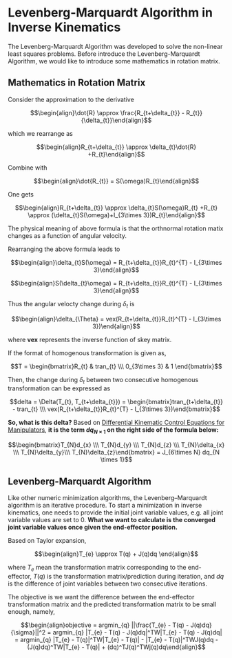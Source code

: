 # Levenberg-Marquardt Algorithm in Inverse Kinematics

The Levenberg-Marquardt Algorithm was developed to solve the non-linear least squares problems. Before introduce the Levenberg-Marquardt Algorithm, we would like to introduce some mathematics in rotation matrix.

## Mathematics in Rotation Matrix

Consider the approximation to the derivative

$$\begin{align}\dot{R} \approx \frac{R_{t+\delta_{t}} - R_{t}}{\delta_{t}}\end{align}$$

which we rearrange as

$$\begin{align}R_{t+\delta_{t}} \approx \delta_{t}\dot{R} +R_{t}\end{align}$$

Combine with 

$$\begin{align}\dot{R_{t}} = S(\omega)R_{t}\end{align}$$

One gets

$$\begin{align}R_{t+\delta_{t}} \approx \delta_{t}S(\omega)R_{t} +R_{t} \approx (\delta_{t}S(\omega)+I_{3\times 3})R_{t}\end{align}$$

The physical meaning of above formula is that the orthnormal rotation matix changes as a function of angular velocity.

Rearranging the above formula leads to

$$\begin{align}\delta_{t}S(\omega) = R_{t+\delta_{t}}R_{t}^{T} - I_{3\times 3}\end{align}$$

$$\begin{align}S(\delta_{t}\omega) = R_{t+\delta_{t}}R_{t}^{T} - I_{3\times 3}\end{align}$$

Thus the angular velocty change during $\delta_{t}$ is 

$$\begin{align}\delta_{\Theta} = vex(R_{t+\delta_{t}}R_{t}^{T} - I_{3\times 3})\end{align}$$

where **vex** represents the inverse function of skey matrix.

If the format of homogenous transformation is given as, 

$$T = \begin{bmatrix}R_{t} & tran_{t} \\\ 0_{3\times 3} & 1 \end{bmatrix}$$

Then, the change during $\delta_{t}$ between two consecutive homogenous transformation can be expressed as

$$delta = \Delta(T_{t}, T_{t+\delta_{t}}) = \begin{bmatrix}tran_{t+\delta_{t}} - tran_{t} \\\ vex(R_{t+\delta_{t}}R_{t}^{T} - I_{3\times 3})\end{bmatrix}$$

**So, what is this delta?** Based on [Differential Kinematic Control Equations for Manipulators](https://github.com/colin-zgf/Robotics-Modeling-and-Control/blob/master/Differential_Kinematic_Control_Equations_for_Manipulators.md), **it is the term $dq_{N \times 1}$ on the right side of the formula below:**

$$\begin{bmatrix}T_{N}d_{x} \\\ T_{N}d_{y} \\\ T_{N}d_{z} \\\ T_{N}\delta_{x} \\\ T_{N}\delta_{y}\\\ T_{N}\delta_{z}\end{bmatrix} = J_{6\times N} dq_{N \times 1}$$

## Levenberg-Marquardt Algorithm

Like other numeric minimization algorithms, the Levenberg–Marquardt algorithm is an iterative procedure. To start a minimization in inverse kinematics, one needs to provide the initial joint variable values, e.g. all joint variable values are set to 0. **What we want to calculate is the converged joint variable values once given the end-effector position.** 

Based on Taylor expansion,

$$\begin{align}T_{e} \approx T(q) + J(q)dq \end{align}$$

where $T_e$ mean the transformation matrix corresponding to the end-effector, $T(q)$ is the transformation matrix/prediction during iteration, and $dq$ is the difference of joint variables between two consecutive iterations.

The objective is we want the difference between the end-effector transformation matrix and the predicted transformation matrix to be small enough, namely,

$$\begin{align}objective = argmin_{q} ||\frac{T_{e} - T(q) - J(q)dq}{\sigma}||^2 = argmin_{q} |T_{e} - T(q) - J(q)dq|^TW|T_{e} - T(q) - J(q)dq| = argmin_{q} |T_{e} - T(q)|^TW|T_{e} - T(q)| - |T_{e} - T(q)|^TWJ(q)dq - (J(q)dq)^TW|T_{e} - T(q)| + (dq)^TJ(q)^TWj(q)dq\end{align}$$

